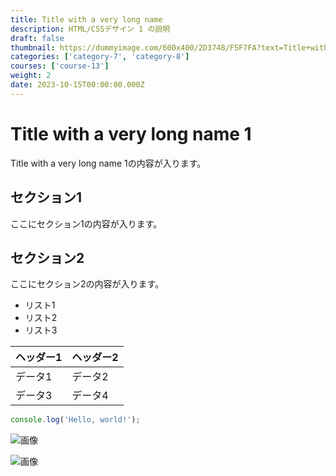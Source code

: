 ```yaml
---
title: Title with a very long name
description: HTML/CSSデザイン 1 の説明
draft: false
thumbnail: https://dummyimage.com/600x400/2D3748/F5F7FA?text=Title+with+a+very+long+name
categories: ['category-7', 'category-8']
courses: ['course-13']
weight: 2
date: 2023-10-15T00:00:00.000Z
---
```


# Title with a very long name 1

Title with a very long name 1の内容が入ります。

## セクション1
ここにセクション1の内容が入ります。

## セクション2
ここにセクション2の内容が入ります。

- リスト1
- リスト2
- リスト3

| ヘッダー1 | ヘッダー2 |
| --------- | --------- |
| データ1   | データ2   |
| データ3   | データ4   |

```javascript
console.log('Hello, world!');
```


![画像](https://dummyimage.com/320x180/2D3748/F5F7FA?text=Title+with+a+very+long+name+1)

![画像](https://dummyimage.com/640x360/1A202C/EDF2F7?text=Title+with+a+very+long+name+1)